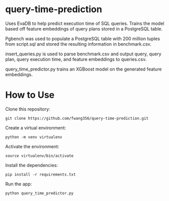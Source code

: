 # query-time-prediction

Uses EvaDB to help predict execution time of SQL queries. Trains the model based off feature embeddings of query plans stored in a PostgreSQL table.

Pgbench was used to populate a PostgreSQL table with 200 million tuples from script.sql and stored the resulting information in benchmark.csv.

insert_queries.py is used to parse benchmark.csv and output query, query plan, query execution time, and feature embeddings to queries.csv.

query_time_predictor.py trains an XGBoost model on the generated feature embeddings.

# How to Use
Clone this repository:
```
git clone https://github.com/fwang356/query-time-prediction.git
```
Create a virtual environment:
```
python -m venv virtualenv
```
Activate the environment:
```
source virtualenv/bin/activate
```
Install the dependencies:
```
pip install -r requirements.txt
```
Run the app:
```
python query_time_predictor.py
```
